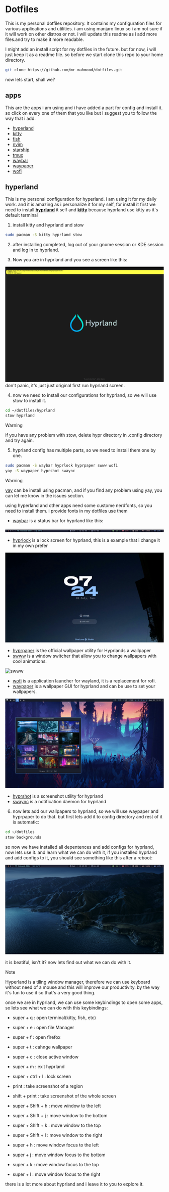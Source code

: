 # Dotfiles

This is my personal dotfiles repository. It contains my configuration files for various applications and utilities. i am using manjaro linux so i am not sure if it will work on other distros or not. i will update this readme as i add more files.and try to make it more readable.

I might add an install script for my dotfiles in the future. but for now, i will just keep it as a readme file. so before we start clone this repo to your home directory.

```bash
git clone https://github.com/mr-mahmood/dotfiles.git
```

now lets start, shall we?

## apps

This are the apps i am using and i have added a part for config and install it. so click on every one of them that you like but i suggest you to follow the way that i add.

- [hyperland](#hyperland)
- [kitty](#kitty)
- [fish](#fish)
- [nvim](#nvim)
- [starship](#starship)
- [tmux](#tmux)
- [waybar](#waybar)
- [waypaper](#waypaper)
- [wofi](#wofi)

## hyperland

This is my personal configuration for hyperland. i am using it for my daily work. and it is amazing as i personalize it for my self, for install it first we need to install **[hyprland](https://hyprland.org/)** it self and **[kitty](https://github.com/kovidgoyal/kitty)** because hyprland use kitty as it`s default terminal

1. install kitty and hyprland and stow

```bash
sudo pacman -S kitty hyprland stow
```

2. after installing completed, log out of your gnome session or KDE session and log in to hyprland.

3. Now you are in hyprland and you see a screen like this:

![hyprland](./readme_images/hyprland-first-run-1.webp)
don't panic, it's just just original first run hyprland screen.

4. now we need to install our configurations for hyprland, so we will use stow to install it.

```bash
cd ~/dotfiles/hyprland
stow hyprland
```


> [!WARNING]  
> if you have any problem with stow, delete hypr directory in .config directory and try again.

5. hyprland config has multiple parts, so we need to install them one by one.
```bash
sudo pacman -S waybar hyprlock hyprpaper swww wofi
yay -S waypaper hyprshot swaync
```

> [!WARNING]  
> [yay](https://github.com/Jguer/yay) can be install using pacman, and if you find any problem using yay,
you can let me know in the issues section.
>
> using hyperland and other apps need some custome nerdfonts, so you need to install them. i provide fonts in my dotfiles use them


- [waybar](https://github.com/Alexays/Waybar) is a status bar for hyprland like this:

![waybar](./readme_images/waybar.png)

- [hyprlock](https://github.com/hyprwm/hyprlock) is a lock screen for hyprland, this is a example that i change it in my own prefer

![hyprlock](./readme_images/hyprlock.png)

- [hyprpaper](https://wiki.hyprland.org/Hypr-Ecosystem/hyprpaper/) is the official wallpaper utility for Hyprlands a wallpaper 
- [swww](https://github.com/LGFae/swww) is a window switcher that allow you to change wallpapers with cool animations.

![swww](./readme_images/grow.gif)

- [wofi](https://github.com/SimplyCEO/wofi) is a application launcher for wayland, it is a replacement for rofi.
- [waypaper](https://github.com/anufrievroman/waypaper) is a wallpaper GUI for hyprland and can be use to set your wallpapers.

![waypaper](./readme_images/waypaper.webp)

- [hyprshot](https://github.com/Gustash/Hyprshot) is a screenshot utility for hyprland
- [swaync](https://github.com/ErikReider/SwayNotificationCenter) is a notification daemon for hyprland

6. now lets add our wallpapers to hyprland, so we will use waypaper and hyprpaper to do that. but first lets add it to config directory and rest of it is automatic:
```bash
cd ~/dotfiles
stow backgrounds
```

so now we have installed all depentences and add configs for hyprland, now lets use it. and learn what we can do with it, if you installed hyprland and add configs to it, you should see something like this after a reboot:

![hyprland-after-install](./readme_images/hyprland.png)

it is beatiful, isn't it? now lets find out what we can do with it.

> [!NOTE]
>
> Hyperland is a tiling window manager, therefore we can use keyboard without need of a mouse
and this will improve our productivity. by the way it's fun to use it so that's a very good thing.

once we are in hyprland, we can use some keybindings to open some apps, so lets see what we can do with this keybindings:

- super + q : open terminal(kitty, fish, etc)
- super + e : open file Manager
- super + f : open firefox
- super + t : cahnge wallpaper
- super + c : close active window
- super + m : exit hyprland
- super + ctrl + l : lock screen

- print : take screenshot of a region
- shift + print : take screenshot of the whole screen

- super + Shift + h : move window to the left
- super + Shift + j : move window to the bottom
- super + Shift + k : move window to the top
- super + Shift + l : move window to the right

- super + h : move window focus to the left
- super + j : move window focus to the bottom
- super + k : move window focus to the top
- super + l : move window focus to the right

there is a lot more about hyprland and i leave it to you to explore it.

